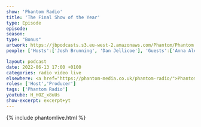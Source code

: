 ```yaml
---
show: 'Phantom Radio'
title: 'The Final Show of the Year'
type: Episode
episode: 
season: 
type: "Bonus"
artwork: https://jbpodcasts.s3.eu-west-2.amazonaws.com/Phantom/Phantom.jpg
people: ['Hosts':['Josh Brunning', 'Dan Jellicoe'], 'Guests':['Anna Alexander','Alex Wood','Serana Storey']]

layout: podcast
date: 2022-06-13 17:00 +0100
categories: radio video live
elsewhere: <a href="https://phantom-media.co.uk/phantom-radio/">Phantom Media</a>
roles: ['Host','Producer']
tags: ['Phantom Radio']
youtube: H_HOZ_x8uUs
show-excerpt: excerpt+yt
---
```


{% include phantomlive.html %}
